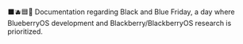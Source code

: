 ⬛️🫐️🟦️📖️ Documentation regarding Black and Blue Friday, a day where BlueberryOS development and Blackberry/BlackberryOS research is prioritized.
